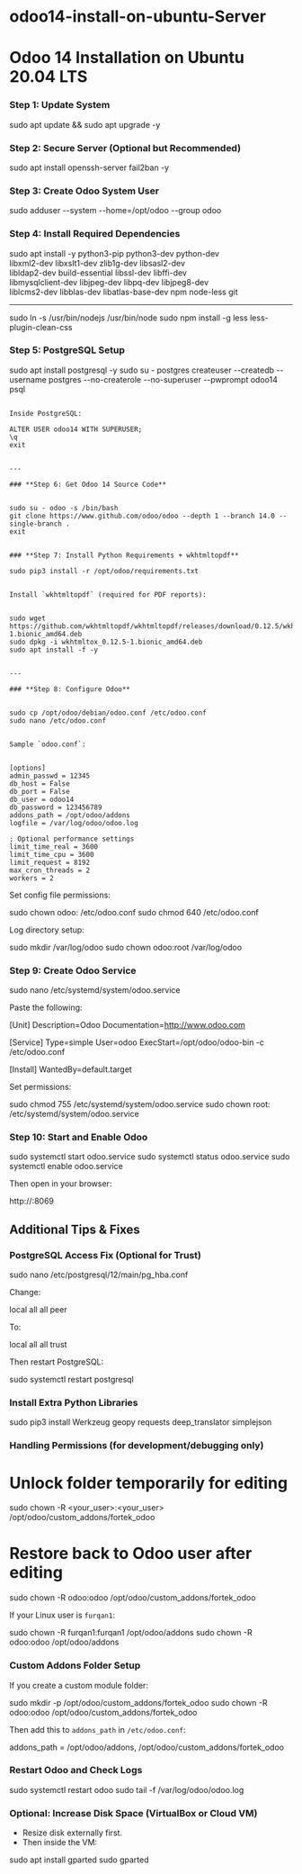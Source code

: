 # odoo14-install-on-ubuntu-Server

# Odoo 14 Installation on Ubuntu 20.04 LTS

### **Step 1: Update System**


sudo apt update && sudo apt upgrade -y


### **Step 2: Secure Server (Optional but Recommended)**

sudo apt install openssh-server fail2ban -y


### **Step 3: Create Odoo System User**


sudo adduser --system --home=/opt/odoo --group odoo

### **Step 4: Install Required Dependencies**


sudo apt install -y python3-pip python3-dev python-dev \
libxml2-dev libxslt1-dev zlib1g-dev libsasl2-dev \
libldap2-dev build-essential libssl-dev libffi-dev \
libmysqlclient-dev libjpeg-dev libpq-dev libjpeg8-dev \
liblcms2-dev libblas-dev libatlas-base-dev npm node-less git

---

sudo ln -s /usr/bin/nodejs /usr/bin/node
sudo npm install -g less less-plugin-clean-css


### **Step 5: PostgreSQL Setup**


sudo apt install postgresql -y
sudo su - postgres
createuser --createdb --username postgres --no-createrole --no-superuser --pwprompt odoo14
psql


```

Inside PostgreSQL:

ALTER USER odoo14 WITH SUPERUSER;
\q
exit


---

### **Step 6: Get Odoo 14 Source Code**


sudo su - odoo -s /bin/bash
git clone https://www.github.com/odoo/odoo --depth 1 --branch 14.0 --single-branch .
exit


### **Step 7: Install Python Requirements + wkhtmltopdf**

sudo pip3 install -r /opt/odoo/requirements.txt


Install `wkhtmltopdf` (required for PDF reports):


sudo wget https://github.com/wkhtmltopdf/wkhtmltopdf/releases/download/0.12.5/wkhtmltox_0.12.5-1.bionic_amd64.deb
sudo dpkg -i wkhtmltox_0.12.5-1.bionic_amd64.deb
sudo apt install -f -y


---

### **Step 8: Configure Odoo**


sudo cp /opt/odoo/debian/odoo.conf /etc/odoo.conf
sudo nano /etc/odoo.conf


Sample `odoo.conf`:


[options]
admin_passwd = 12345
db_host = False
db_port = False
db_user = odoo14
db_password = 123456789
addons_path = /opt/odoo/addons
logfile = /var/log/odoo/odoo.log

; Optional performance settings
limit_time_real = 3600
limit_time_cpu = 3600
limit_request = 8192
max_cron_threads = 2
workers = 2
```

Set config file permissions:


sudo chown odoo: /etc/odoo.conf
sudo chmod 640 /etc/odoo.conf


Log directory setup:


sudo mkdir /var/log/odoo
sudo chown odoo:root /var/log/odoo


### **Step 9: Create Odoo Service**


sudo nano /etc/systemd/system/odoo.service


Paste the following:


[Unit]
Description=Odoo
Documentation=http://www.odoo.com

[Service]
Type=simple
User=odoo
ExecStart=/opt/odoo/odoo-bin -c /etc/odoo.conf

[Install]
WantedBy=default.target


Set permissions:


sudo chmod 755 /etc/systemd/system/odoo.service
sudo chown root: /etc/systemd/system/odoo.service


### **Step 10: Start and Enable Odoo**


sudo systemctl start odoo.service
sudo systemctl status odoo.service
sudo systemctl enable odoo.service


Then open in your browser:


http://<your-server-ip>:8069




## Additional Tips & Fixes

### PostgreSQL Access Fix (Optional for Trust)


sudo nano /etc/postgresql/12/main/pg_hba.conf


Change:


local   all             all                                     peer


To:

local   all             all                                     trust


Then restart PostgreSQL:


sudo systemctl restart postgresql

### Install Extra Python Libraries


sudo pip3 install Werkzeug geopy requests deep_translator simplejson


### Handling Permissions (for development/debugging only)


# Unlock folder temporarily for editing
sudo chown -R <your_user>:<your_user> /opt/odoo/custom_addons/fortek_odoo

# Restore back to Odoo user after editing
sudo chown -R odoo:odoo /opt/odoo/custom_addons/fortek_odoo


If your Linux user is `furqan1`:


sudo chown -R furqan1:furqan1 /opt/odoo/addons
sudo chown -R odoo:odoo /opt/odoo/addons


### Custom Addons Folder Setup

If you create a custom module folder:


sudo mkdir -p /opt/odoo/custom_addons/fortek_odoo
sudo chown -R odoo:odoo /opt/odoo/custom_addons/fortek_odoo

Then add this to `addons_path` in `/etc/odoo.conf`:


addons_path = /opt/odoo/addons, /opt/odoo/custom_addons/fortek_odoo


### Restart Odoo and Check Logs


sudo systemctl restart odoo
sudo tail -f /var/log/odoo/odoo.log


### Optional: Increase Disk Space (VirtualBox or Cloud VM)

* Resize disk externally first.
* Then inside the VM:


sudo apt install gparted
sudo gparted

